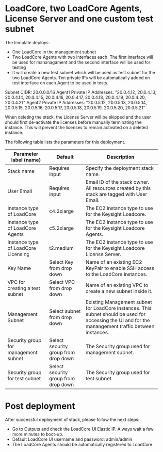 # LoadCore, two LoadCore Agents, License Server and one custom test subnet

The template deploys:
- One LoadCore in the management subnet
- Two LoadCore Agents with two interfaces each. The first interface will be used for mananagament and the second interface will be used for testing
- It will create a new test subnet which will be used as test subnet for the two LoadCore Agents. Ten private IPs will be automatically added on test interface on each Agent to be used in tests.

Subnet CIDR: 20.0.0.0/16
Agent1 Private IP Addresses: "20.0.4.12, 20.0.4.13, 20.0.4.14, 20.0.4.15, 20.0.4.16, 20.0.4.17, 20.0.4.18, 20.0.4.19, 20.0.4.20, 20.0.4.21"
Agent2 Private IP Addresses: "20.0.5.12, 20.0.5.13, 20.0.5.14, 20.0.5.15, 20.0.5.16, 20.0.5.17, 20.0.5.18, 20.0.5.19, 20.0.5.20, 20.0.5.21"

When deleting the stack, the License Server will be skipped and the user should first de-activate the licenses before manually terminating the instance. This will prevent the licenses to remain activated on a deleted instance.

The following table lists the parameters for this deployment.

| **Parameter label (name)**                   | **Default**            | **Description**  |
| ----------------------- | ----------------- | ----- |
| Stack name            | Requires input   | Specify the deployment stack name. |
| User Email      | Requires input       | Email ID of the stack owner. All resources created by this stack are tagged with User Email. |
| Instance type of LoadCore | c4.2xlarge | The EC2 instance type to use for the Keysight Loadcore. |
| Instance type of LoadCore Agents | c5.2xlarge | The EC2 instance type to use for the Keysight Loadcore Agents. |
| Instance type of LoadCore Licensing | t2.medium | The EC2 instance type to use for the Keysight Loadcore License Server. |
| Key Name                   | Select Key from drop down            | Name of an existing EC2 KeyPair to enable SSH access to the LoadCore instances.  |
| VPC for creating a test subnet  | Select VPC from drop down            | Name of an existing VPC to create a new subnet inside it.  |
| Management Subnet | Select subnet from drop down | Existing Management subnet for LoadCore instances. This subnet should be used for accessing the UI and for the manangement traffic between instances. |
| Security group for management subnet | Select security group from drop down | The Security group used for management subnet. |
| Security group for test subnet | Select security group from drop down | The Security group used for test subnet. |


# Post deployment
After successful deployment of stack, please follow the next steps:
- Go to Outputs and check the LoadCore UI Elastic IP. Always wait a few more minutes to boot-up.
- Default LoadCore UI username and password: admin/admin
- The LoadCore Agents should be automatically registered to LoadCore